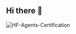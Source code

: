 ## Hi there 👋

<!--
**manjunathsirur34/manjunathsirur34** is a ✨ _special_ ✨ repository because its `README.md` (this file) appears on your GitHub profile.

Here are some ideas to get you started:

- 🔭 I’m currently working on ...
- 🌱 I’m currently learning ...
- 👯 I’m looking to collaborate on ...
- 🤔 I’m looking for help with ...
- 💬 Ask me about ...
- 📫 How to reach me: ...
- 😄 Pronouns: ...
- ⚡ Fun fact: ...
-->
![HF-Agents-Certification](https://github.com/user-attachments/assets/5bb92675-7b90-4c33-8fea-10e20ec2cf2e)

